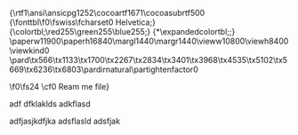 {\rtf1\ansi\ansicpg1252\cocoartf1671\cocoasubrtf500
{\fonttbl\f0\fswiss\fcharset0 Helvetica;}
{\colortbl;\red255\green255\blue255;}
{\*\expandedcolortbl;;}
\paperw11900\paperh16840\margl1440\margr1440\vieww10800\viewh8400\viewkind0
\pard\tx566\tx1133\tx1700\tx2267\tx2834\tx3401\tx3968\tx4535\tx5102\tx5669\tx6236\tx6803\pardirnatural\partightenfactor0

\f0\fs24 \cf0 Ream me file}

adf
dfklaklds
adkflasd

adfjasjkdfjka
adsflasld
adsfjak
